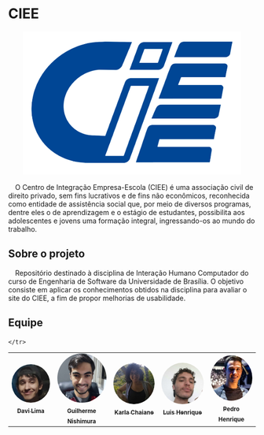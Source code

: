 # CIEE

<p align="center">
  <img src="img/logo.png" alt="Logo CIEE">
</p>

&emsp;O Centro de Integração Empresa-Escola (CIEE) é uma associação civil de direito privado, sem fins lucrativos e de fins não econômicos, reconhecida como entidade de assistência social que, por meio de diversos programas, dentre eles o de aprendizagem e o estágio de estudantes, possibilita aos adolescentes e jovens uma formação integral, ingressando-os ao mundo do trabalho.

## Sobre o projeto
&emsp;Repositório destinado à disciplina de Interação Humano Computador do curso de Engenharia de Software da Universidade de Brasília. O objetivo consiste em aplicar os conhecimentos obtidos na disciplina para avaliar o site do CIEE, a fim de propor melhorias de usabilidade.

## Equipe
<table>
    <tr>
        <td align="center"><a href="https://github.com/DaviSilva25" target="_blank"><img style="border-radius: 50%;" src="img/davi.png" width="100px;"><br /><sub><b>Davi Lima</b></sub></a><br /><a href="https://github.com/DaviSilva25" target="_blank"></a></td>
        <td align="center"><a href="https://github.com/guilherme-nishi" target="_blank"><img style="border-radius: 50%;" src="img/guilherme.png" width="100px;"><br /><sub><b>Guilherme Nishimura</b></sub></a><br /><a href="https://github.com/guilherme-nishi" target="_blank"></a></td>
        <td align="center"><a href="https://github.com/KarlaCSF" target="_blank"><img style="border-radius: 50%;" src="img/karla.png" width="100px;"><br /><sub><b>Karla Chaiane</b></sub></a><br /><a href="https://github.com/KarlaCSF" target="_blank"></a></td>
        <td align="center"><a href="https://github.com/luishenrrique" target="_blank"><img style="border-radius: 50%;" src="img/luis.png" width="100px;"><br /><sub><b>Luis Henrique</b></sub></a><br /><a href="https://github.com/luishenrrique" target="_blank"></a></td>
        <td align="center"><a href="https://github.com/pehenobra2" target="_blank"><img style="border-radius: 50%;" src="img/pedro.png" width="100px;"><br /><sub><b>Pedro Henrique</b></sub></a><br /><a href="https://github.com/pehenobra2" target="_blank"></a></td>
        
    </tr>
</table>
